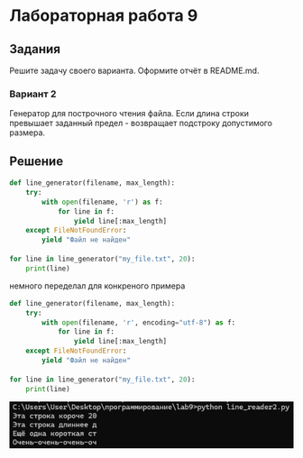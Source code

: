 # Лабораторная работа 9
## Задания 
Решите задачу своего варианта.
Оформите отчёт в README.md.
### Вариант 2
Генератор для построчного чтения файла. Если длина строки превышает заданный предел - возвращает подстроку допустимого размера.
## Решение
```py
def line_generator(filename, max_length):
    try:
        with open(filename, 'r') as f:
            for line in f:
                yield line[:max_length]
    except FileNotFoundError:
        yield "Файл не найден"

for line in line_generator("my_file.txt", 20):
    print(line)
```
немного переделал для конкреного примера
```py
def line_generator(filename, max_length):
    try:
        with open(filename, 'r', encoding="utf-8") as f: 
            for line in f:
                yield line[:max_length]
    except FileNotFoundError:
        yield "Файл не найден"

for line in line_generator("my_file.txt", 20):
    print(line)
```
![screenshots](L9.png)

